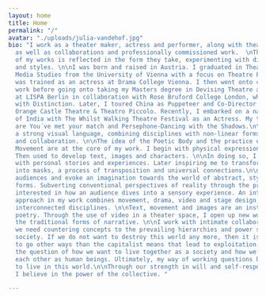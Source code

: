 ```yaml
---
layout: home
title: Home
permalink: "/"
avatar: "./uploads/julia-vandehof.jpg"
bio: "I work as a theater maker, actress and performer, along with theatre with communities,
  as well as collaborations and professionally commissioned work.  \nThe diversity
  of my works is reflected in the form they take, experimenting with different aesthetics
  and styles. \n\nI was born and raised in Austria. I graduated in Theater, Film and
  Media Studies from the University of Vienna with a focus on Theatre Pedagogy and
  was trained as an actress at Drama College Vienna. I then went onto create my own
  work before going onto taking my Masters degree in Devising Theatre and Performance
  at LISPA Berlin in collaboration with Rose Bruford College London, where I graduated
  with Distinction. Later, I toured China as Puppeteer and Co-Director with Little
  Orange Castle Theatre & Theatro Piccolo. Recently, I embarked on a national tour
  of India with The Whilst Walking Theatre Festival as an Actress. My two recent creations
  are You´ve met your match and Persephone-Dancing with the Shadows.\n\nMy work uses
  a strong visual language, combining disciplines with non-linear forms of narration
  and collaboration. \n\nThe idea of the Poetic Body and the practice of Embodied
  Movement are at the core of my work. I begin with physical expression through movement.
  Then used to develop text, images and characters. \n\nIn doing so, I often work
  with personal stories and experiences. Later inspiring me to transform the material
  into masks, a process of transposition and universal connections.\n\nI want to challenge
  audiences and evoke an imagination towards the world of abstract, stylized, or grotesque
  forms. Subverting conventional perspectives of reality through the process of play.\n\nI'm
  interested in how an audience dives into a sensory experience. An interdisciplinary
  approach in my work combines movement, drama, video and stage design as complementary,
  interconnected disciplines. \n\nText, movement and images are an instrument for
  poetry. Through the use of video in a theater space, I open up new worlds and question
  the traditional forms of narrative. \n\nI work with intimate collaborations. I believe
  we need countering concepts to the prevailing hierarchies and power structures in
  society. If we do not want to destroy this world any more, then it is necessary
  to go other ways than the capitalist means that lead to exploitation. \n\nIt raises
  the question of how we want to live together as a society and how we want to treat
  each other as human beings. Ultimately, my way of working questions how we want
  to live in this world.\n\nThrough our strength in will and self-responsibility,
  I believe in the power of the collective. "

---
```

